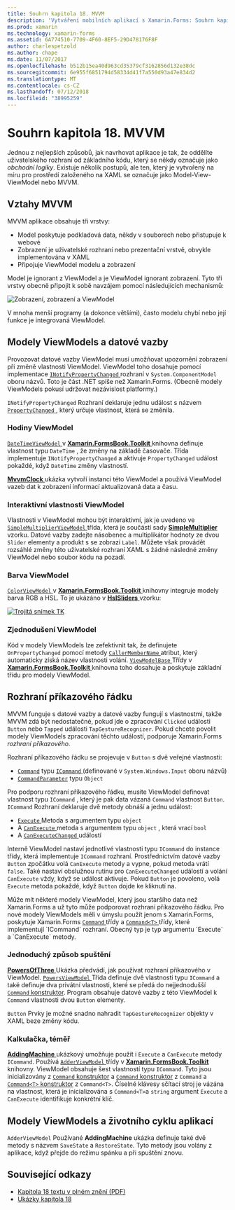 ```yaml
---
title: Souhrn kapitola 18. MVVM
description: 'Vytváření mobilních aplikací s Xamarin.Forms: Souhrn kapitola 18. MVVM'
ms.prod: xamarin
ms.technology: xamarin-forms
ms.assetid: 6A774510-7709-4F60-8EF5-29D478176F8F
author: charlespetzold
ms.author: chape
ms.date: 11/07/2017
ms.openlocfilehash: b512b15ea40d963cd35379cf3162856d132e38dc
ms.sourcegitcommit: 6e955f6851794d58334d41f7a550d93a47e834d2
ms.translationtype: MT
ms.contentlocale: cs-CZ
ms.lasthandoff: 07/12/2018
ms.locfileid: "38995259"
---
```

# <a name="summary-of-chapter-18-mvvm"></a>Souhrn kapitola 18. MVVM

Jednou z nejlepších způsobů, jak navrhovat aplikace je tak, že oddělíte uživatelského rozhraní od základního kódu, který se někdy označuje jako *obchodní logiky*. Existuje několik postupů, ale ten, který je vytvořený na míru pro prostředí založeného na XAML se označuje jako Model-View-ViewModel nebo MVVM.

## <a name="mvvm-interrelationships"></a>Vztahy MVVM

MVVM aplikace obsahuje tři vrstvy:

- Model poskytuje podkladová data, někdy v souborech nebo přistupuje k webové
- Zobrazení je uživatelské rozhraní nebo prezentační vrstvě, obvykle implementována v XAML
- Připojuje ViewModel modelu a zobrazení

Model je ignorant z ViewModel a je ViewModel ignorant zobrazení. Tyto tři vrstvy obecně připojit k sobě navzájem pomocí následujících mechanismů:

![Zobrazení, zobrazení a ViewModel](images/ch18fg03.png "MVVM")

V mnoha menší programy (a dokonce většími), často modelu chybí nebo její funkce je integrovaná ViewModel.

## <a name="viewmodels-and-data-binding"></a>Modely ViewModels a datové vazby

Provozovat datové vazby ViewModel musí umožňovat upozornění zobrazení při změně vlastnosti ViewModel. ViewModel toho dosahuje pomocí implementace [ `INotifyPropertyChanged` ](xref:System.ComponentModel.INotifyPropertyChanged) rozhraní v `System.ComponentModel` oboru názvů. Toto je část .NET spíše než Xamarin.Forms. (Obecně modely ViewModels pokusí udržovat nezávislost platformy.)

`INotifyPropertyChanged` Rozhraní deklaruje jednu událost s názvem [ `PropertyChanged` ](xref:System.ComponentModel.INotifyPropertyChanged) , který určuje vlastnost, která se změnila.

### <a name="a-viewmodel-clock"></a>Hodiny ViewModel

[ `DateTimeViewModel` ](https://github.com/xamarin/xamarin-forms-book-samples/blob/master/Libraries/Xamarin.FormsBook.Toolkit/Xamarin.FormsBook.Toolkit/DateTimeViewModel.cs) v [ **Xamarin.FormsBook.Toolkit** ](https://github.com/xamarin/xamarin-forms-book-samples/tree/master/Libraries/Xamarin.FormsBook.Toolkit/Xamarin.FormsBook.Toolkit) knihovna definuje vlastnost typu `DateTime` , že změny na základě časovače. Třída implementuje `INotifyPropertyChanged` a aktivuje `PropertyChanged` událost pokaždé, když `DateTime` změny vlastností.

[ **MvvmClock** ](https://github.com/xamarin/xamarin-forms-book-samples/tree/master/Chapter18/MvvmClock) ukázka vytvoří instanci této ViewModel a používá ViewModel vazeb dat k zobrazení informací aktualizovaná data a času.

### <a name="interactive-properties-in-a-viewmodel"></a>Interaktivní vlastnosti ViewModel

Vlastnosti v ViewModel mohou být interaktivní, jak je uvedeno ve [ `SimpleMultiplierViewModel` ](https://github.com/xamarin/xamarin-forms-book-samples/blob/master/Chapter18/SimpleMultiplier/SimpleMultiplier/SimpleMultiplier/SimpleMultiplierViewModel.cs) třída, která je součástí sady [ **SimpleMultiplier** ](https://github.com/xamarin/xamarin-forms-book-samples/tree/master/Chapter18/SimpleMultiplier) vzorku. Datové vazby zadejte násobenec a multiplikátor hodnoty ze dvou `Slider` elementy a produkt s se zobrazí `Label`. Můžete však provádět rozsáhlé změny této uživatelské rozhraní XAML s žádné následné změny ViewModel nebo soubor kódu na pozadí.

### <a name="a-color-viewmodel"></a>Barva ViewModel

[ `ColorViewModel` ](https://github.com/xamarin/xamarin-forms-book-samples/blob/master/Libraries/Xamarin.FormsBook.Toolkit/Xamarin.FormsBook.Toolkit/ColorViewModel.cs) v [ **Xamarin.FormsBook.Toolkit** ](https://github.com/xamarin/xamarin-forms-book-samples/tree/master/Libraries/Xamarin.FormsBook.Toolkit/Xamarin.FormsBook.Toolkit) knihovny integruje modely barva RGB a HSL. To je ukázáno v [ **HslSliders** ](https://github.com/xamarin/xamarin-forms-book-samples/tree/master/Chapter18/HslSliders) vzorku:

[![Trojitá snímek TK](images/ch18fg08-small.png "HSL barevný Model")](images/ch18fg08-large.png#lightbox "HSL barevný Model")

### <a name="streamlining-the-viewmodel"></a>Zjednodušení ViewModel

Kód v modely ViewModels lze zefektivnit tak, že definujete `OnPropertyChanged` pomocí metody [ `CallerMemberName` ](xref:System.Runtime.CompilerServices.CallerMemberNameAttribute) atribut, který automaticky získá název vlastnosti volání. [ `ViewModelBase` ](https://github.com/xamarin/xamarin-forms-book-samples/blob/master/Libraries/Xamarin.FormsBook.Toolkit/Xamarin.FormsBook.Toolkit/ViewModelBase.cs) Třídy v [ **Xamarin.FormsBook.Toolkit** ](https://github.com/xamarin/xamarin-forms-book-samples/tree/master/Libraries/Xamarin.FormsBook.Toolkit/Xamarin.FormsBook.Toolkit) knihovna toho dosahuje a poskytuje základní třídu pro modely ViewModel.

## <a name="the-command-interface"></a>Rozhraní příkazového řádku

MVVM funguje s datové vazby a datové vazby fungují s vlastnostmi, takže MVVM zdá být nedostatečné, pokud jde o zpracování `Clicked` události `Button` nebo `Tapped` události `TapGestureRecognizer`. Pokud chcete povolit modely ViewModels zpracování těchto událostí, podporuje Xamarin.Forms *rozhraní příkazového*.

Rozhraní příkazového řádku se projevuje v `Button` s dvě veřejné vlastnosti:

- [`Command`](xref:Xamarin.Forms.Button.Command) typu [ `ICommand` ](xref:System.Windows.Input.ICommand) (definované v `System.Windows.Input` oboru názvů)
- [`CommandParameter`](xref:Xamarin.Forms.Button.CommandParameter) typu `Object`

Pro podporu rozhraní příkazového řádku, musíte ViewModel definovat vlastnost typu `ICommand` , který je pak data vázaná `Command` vlastnost `Button`. `ICommand` Rozhraní deklaruje dvě metody obnáší a jednu událost:

- [ `Execute` ](xref:System.Windows.Input.ICommand.Execute(System.Object)) Metoda s argumentem typu `object`
- A [ `CanExecute` ](xref:System.Windows.Input.ICommand.CanExecute(System.Object)) metoda s argumentem typu `object` , která vrací `bool`
- A [ `CanExecuteChanged` ](xref:System.Windows.Input.ICommand.CanExecuteChanged) událostí

Interně ViewModel nastaví jednotlivé vlastnosti typu `ICommand` do instance třídy, která implementuje `ICommand` rozhraní. Prostřednictvím datové vazby `Button` zpočátku volá `CanExecute` metody a vypne, pokud metoda vrátí `false`. Také nastaví obslužnou rutinu pro `CanExecuteChanged` událostí a volání `CanExecute` vždy, když se událost aktivuje. Pokud `Button` je povoleno, volá `Execute` metoda pokaždé, když `Button` dojde ke kliknutí na.

Může mít některé modely ViewModel, který jsou staršího data než Xamarin.Forms a už tyto může podporovat rozhraní příkazového řádku. Pro nové modely ViewModels měli v úmyslu použít jenom s Xamarin.Forms, poskytuje Xamarin.Forms [ `Command` ](xref:Xamarin.Forms.Command) třídy a [ `Command<T>` ](xref:Xamarin.Forms.Command`1) třídy, které implementují `ICommand` rozhraní. Obecný typ je typ argumentu `Execute` a `CanExecute` metody.

### <a name="simple-method-executions"></a>Jednoduchý způsob spuštění

[ **PowersOfThree** ](https://github.com/xamarin/xamarin-forms-book-samples/tree/master/Chapter18/PowersOfThree) Ukázka předvádí, jak používat rozhraní příkazového v ViewModel. [ `PowersViewModel` ](https://github.com/xamarin/xamarin-forms-book-samples/blob/master/Chapter18/PowersOfThree/PowersOfThree/PowersOfThree/PowersViewModel.cs) Třída definuje dvě vlastnosti typu `ICommand` a také definuje dva privátní vlastnosti, které se předá do nejjednodušší [ `Command` konstruktor](xref:Xamarin.Forms.Command.%23ctor(System.Action)). Program obsahuje datové vazby z této ViewModel k `Command` vlastnosti dvou `Button` elementy.

`Button` Prvky je možné snadno nahradit `TapGestureRecognizer` objekty v XAML beze změny kódu.

### <a name="a-calculator-almost"></a>Kalkulačka, téměř

[ **AddingMachine** ](https://github.com/xamarin/xamarin-forms-book-samples/tree/master/Chapter18/AddingMachine) ukázkový umožňuje použít i `Execute` a `CanExecute` metody `ICommand`. Používá [ `AdderViewModel` ](https://github.com/xamarin/xamarin-forms-book-samples/blob/master/Libraries/Xamarin.FormsBook.Toolkit/Xamarin.FormsBook.Toolkit/AdderViewModel.cs) třídy v [ **Xamarin.FormsBook.Toolkit** ](https://github.com/xamarin/xamarin-forms-book-samples/blob/master/Libraries/Xamarin.FormsBook.Toolkit/Xamarin.FormsBook.Toolkit/AdderViewModel.cs) knihovny. ViewModel obsahuje šest vlastností typu `ICommand`. Tyto jsou inicializovány z [ `Command` konstruktor](xref:Xamarin.Forms.Command.%23ctor(System.Action)) a [ `Command` konstruktor](xref:Xamarin.Forms.Command.%23ctor(System.Action,System.Func{System.Boolean})) z `Command` a [ `Command<T>` konstruktor](https://developer.xamarin.com/api/constructor/Xamarin.Forms.Command%3CT%3E.Command%3CT%3E/p/System.Action%7BT%7D/System.Func%7BT,System.Boolean%7D/) z `Command<T>`. Číselné klávesy sčítací stroj je vázána na vlastnost, která je inicializována s `Command<T>`a `string` argument `Execute` a `CanExecute` identifikuje konkrétní klíč.

## <a name="viewmodels-and-the-application-lifecycle"></a>Modely ViewModels a životního cyklu aplikací

`AdderViewModel` Používané **AddingMachine** ukázka definuje také dvě metody s názvem `SaveState` a `RestoreState`. Tyto metody jsou volány z aplikace, když přejde do režimu spánku a při spuštění znovu.



## <a name="related-links"></a>Související odkazy

- [Kapitola 18 textu v plném znění (PDF)](https://download.xamarin.com/developer/xamarin-forms-book/XamarinFormsBook-Ch18-Apr2016.pdf)
- [Ukázky kapitola 18](https://github.com/xamarin/xamarin-forms-book-samples/tree/master/Chapter18)
